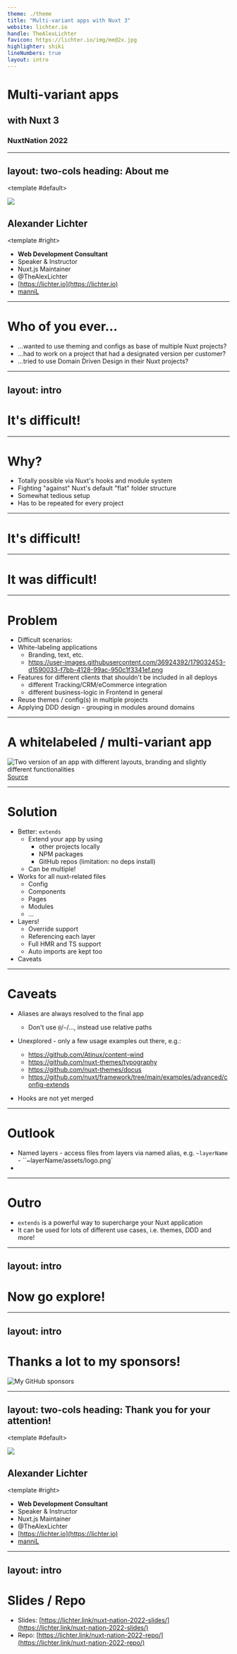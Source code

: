 ```yaml
---
theme: ./theme
title: "Multi-variant apps with Nuxt 3"
website: lichter.io
handle: TheAlexLichter
favicon: https://lichter.io/img/me@2x.jpg
highlighter: shiki
lineNumbers: true
layout: intro
---
```


# Multi-<span class="text-[#80eec0]">variant</span> apps

## with <span class="text-[#00dc82]">Nuxt</span> 3 <logos-nuxt-icon class="text-xl" />

### NuxtNation 2022

<style>
  h1 {
    @apply !text-5xl !mt-16;
  }

  h2 {
    @apply !text-3xl !mt-8;
  }

  h3 {
    @apply !text-lg !mt-16;
  }
</style>

---
layout: two-cols
heading: About me
---

<template #default>
<div class="flex flex-col justify-center items-center h-full">
<img
  class="w-75 rounded-full"
  src="https://lichter.io/img/me@2x.webp"
  />
  <h2 class="mt-4">Alexander Lichter</h2>
</div>
</template>

<template #right>
<VClicks class="space-y-2 mt-10 text-xl h-full">

* <mdi-account-check class="text-green-100" /> **Web Development Consultant**
* <mdi-microphone /> Speaker & Instructor
* <logos-nuxt-icon /> Nuxt.js Maintainer
* <mdi-twitter class="text-blue-400" /> @TheAlexLichter
* <mdi-web /> [https://lichter.io](https://lichter.io)
* <mdi-github /> [manniL](https://github.com/manniL)

</VClicks>
</template>

---

# Who of you ever...

<VClicks>

* ...wanted to use theming and configs as base of multiple Nuxt projects?
* ...had to work on a project that had a designated version per customer?
* ...tried to use Domain Driven Design in their Nuxt projects?

</VClicks>

---
layout: intro
---

<div class="flex justify-center items-center h-100 w-full">

# It's difficult!

</div>

<style>

h1 {
  @apply !text-9xl;
}

</style>

---

# Why?

<VClicks>

* Totally possible via Nuxt's hooks and module system
* Fighting "against" Nuxt's default "flat" folder structure
* Somewhat tedious setup
* Has to be repeated for every project

</VClicks>

---

<div class="flex justify-center items-center h-100 w-full">

# It's difficult!

</div>

---

<div class="flex justify-center items-center h-100 w-full">

# It **was** difficult!

</div>

---

# Problem
  * Difficult scenarios:
  * White-labeling applications
    * Branding, text, etc.
    * https://user-images.githubusercontent.com/36924392/179032453-d1590033-f7bb-4128-99ac-950c1f3341ef.png
  * Features for different clients that shouldn't be included in all deploys
    * different Tracking/CRM/eCommerce integration
    * different business-logic in Frontend in general
  * Reuse themes / config(s) in multiple projects
  * Applying DDD design - grouping in modules around domains

---

# A whitelabeled / multi-variant app

<div class="flex flex-col items-center">
<img class="h-90 mx-auto" src="https://user-images.githubusercontent.com/36924392/179032453-d1590033-f7bb-4128-99ac-950c1f3341ef.png" alt="Two version of an app with different layouts, branding and slightly different functionalities">
<a href="https://github.com/nuxt/framework/issues/3222#issuecomment-1184656628" target="_blank" class="text-xs">Source</a>
</div>

---

# Solution

* Better: `extends`
  * Extend your app by using
    * other projects locally
    * NPM packages
    * GitHub repos (limitation: no deps install)
  * Can be multiple!
* Works for all nuxt-related files
  * Config
  * Components
  * Pages
  * Modules
  * ...
* Layers!
  * Override support
  * Referencing each layer
  * Full HMR and TS support
  * Auto imports are kept too
* Caveats

---

# Caveats

<VClicks>

* Aliases are always resolved to the final app
    * Don't use `@`/`~`/..., instead use relative paths
* Unexplored - only a few usage examples out there, e.g.:
  * https://github.com/Atinux/content-wind
  * https://github.com/nuxt-themes/typography
  * https://github.com/nuxt-themes/docus
  * https://github.com/nuxt/framework/tree/main/examples/advanced/config-extends

* Hooks are not yet merged

</VClicks>

---

# Outlook

<VClicks>
  
  * Named layers - access files from layers via named alias, e.g. `~layerName` - ``~layerName/assets/logo.png`
  * 

</VClicks>

---

# Outro

* `extends` is a powerful way to supercharge your Nuxt application
* It can be used for lots of different use cases, i.e. themes, DDD and more!

---
layout: intro
---

<div class="flex justify-center items-center h-100 w-full">

# Now go <span class="text-[#00dc82]">explore</span>!

</div>

<style>

h1 {
  @apply !text-8xl;
}

</style>


---
layout: intro
---

# <span class="text-[#00dc82]">Thanks</span> a lot to my sponsors!

<img src="/sponsors.svg" class="h-70 mx-auto" alt="My GitHub sponsors">

---
layout: two-cols
heading: Thank you for your attention!
---

<template #default>
<div class="flex flex-col justify-center items-center h-full">
<img
  class="w-75 rounded-full"
  src="https://lichter.io/img/me@2x.webp"
  />
  <h2 class="mt-4">Alexander Lichter</h2>
</div>
</template>

<template #right>

* <mdi-account-check class="text-green-100" /> **Web Development Consultant**
* <mdi-microphone /> Speaker & Instructor
* <logos-nuxt-icon /> Nuxt.js Maintainer
* <mdi-twitter class="text-blue-400" /> @TheAlexLichter
* <mdi-web /> [https://lichter.io](https://lichter.io)
* <mdi-github /> [manniL](https://github.com/manniL)

</template>

<style>
  ul {
    @apply space-y-2 mt-10 text-xl h-full;
  }
</style>

---
layout: intro
---

# Slides / Repo

* Slides: [https://lichter.link/nuxt-nation-2022-slides/](https://lichter.link/nuxt-nation-2022-slides/)
* Repo: [https://lichter.link/nuxt-nation-2022-repo/](https://lichter.link/nuxt-nation-2022-repo/)
